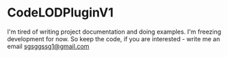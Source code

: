 # CodeLODPluginV1
I'm tired of writing project documentation and doing examples. I'm freezing development for now. So keep the code, if you are interested - write me an email sgsggssg1@gmail.com
